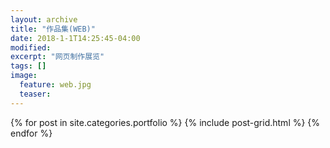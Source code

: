 ```yaml
---
layout: archive
title: "作品集(WEB)"
date: 2018-1-1T14:25:45-04:00
modified:
excerpt: "网页制作展览"
tags: []
image: 
  feature: web.jpg
  teaser:
---
```



<div class="tiles">
{% for post in site.categories.portfolio %}
  {% include post-grid.html %}
{% endfor %}
</div><!-- /.tiles 把所有categories 有 portfolio 的列出来-->